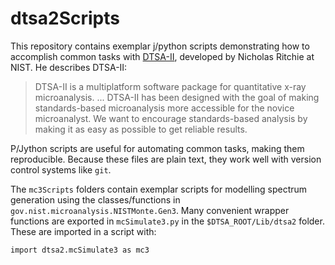 # dtsa2Scripts

This repository contains exemplar j/python scripts demonstrating how
to accomplish common tasks with
[DTSA-II](http://www.cstl.nist.gov/div837/837.02/epq/dtsa2/index.html),
developed by Nicholas Ritchie at NIST. He describes DTSA-II:

> DTSA-II is a multiplatform software package for quantitative x-ray
> microanalysis. ... DTSA-II has been designed with the goal of making
> standards-based microanalysis more accessible for the novice
> microanalyst. We want to encourage standards-based analysis by
> making it as easy as possible to get reliable results.

P/Jython scripts are useful for automating common tasks, making them
reproducible. Because these files are plain text, they work well with
version control systems like `git`.

The `mc3Scripts` folders contain exemplar scripts for modelling spectrum
generation using the classes/functions in
`gov.nist.microanalysis.NISTMonte.Gen3`. Many convenient wrapper
functions are exported in `mcSimulate3.py` in the `$DTSA_ROOT/Lib/dtsa2`
folder. These are imported in a script with:

```
import dtsa2.mcSimulate3 as mc3
```

